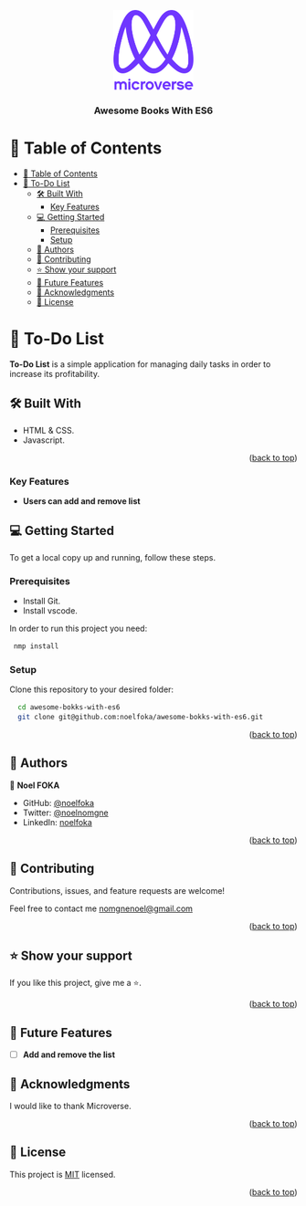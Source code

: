 <a name="readme-top"></a>

<div align="center">
  <!-- You are encouraged to replace this logo with your own! Otherwise you can also remove it. -->
  <img src="./murple_logo.png" alt="logo" width="140"  height="auto" />
  <br/>

  <h3><b>Awesome Books With ES6</b></h3>

</div>

<!-- TABLE OF CONTENTS -->

# 📗 Table of Contents

- [📗 Table of Contents](#-table-of-contents)
- [📖 To-Do List ](#-to-do-list-)
  - [🛠 Built With ](#-built-with-)
    - [Key Features ](#key-features-)
  - [💻 Getting Started ](#-getting-started-)
    - [Prerequisites](#prerequisites)
    - [Setup](#setup)
  - [👥 Authors ](#-authors-)
  - [🤝 Contributing ](#-contributing-)
  - [⭐️ Show your support ](#️-show-your-support-)
  - [🔭 Future Features ](#-future-features-)
  - [🙏 Acknowledgments ](#-acknowledgments-)
  - [📝 License ](#-license-)

<!-- PROJECT DESCRIPTION -->

# 📖 To-Do List <a name="about-project"></a>

**To-Do List** is a simple application for managing daily tasks in order to increase its profitability.

## 🛠 Built With <a name="built-with"></a>

- HTML & CSS.
- Javascript.

<p align="right">(<a href="#readme-top">back to top</a>)</p>

### Key Features <a name="key-features"></a>

- **Users can add and remove list**

<!-- GETTING STARTED -->

## 💻 Getting Started <a name="getting-started"></a>

To get a local copy up and running, follow these steps.

### Prerequisites

- Install Git.
- Install vscode.

In order to run this project you need:

```sh
 nmp install
```

### Setup

Clone this repository to your desired folder:

```sh
  cd awesome-bokks-with-es6
  git clone git@github.com:noelfoka/awesome-bokks-with-es6.git
```

<p align="right">(<a href="#readme-top">back to top</a>)</p>

<!-- AUTHORS -->

## 👥 Authors <a name="authors"></a>

👤 **Noel FOKA**

- GitHub: [@noelfoka](https://github.com/noelfoka)
- Twitter: [@noelnomgne](https://twitter.com/noelnomgne)
- LinkedIn: [noelfoka](https://www.linkedin.com/in/no%C3%ABl-nomgne-foka-063013231/)

<p align="right">(<a href="#readme-top">back to top</a>)</p>

<!-- CONTRIBUTING -->

## 🤝 Contributing <a name="contributing"></a>

Contributions, issues, and feature requests are welcome!

Feel free to contact me nomgnenoel@gmail.com
<p align="right">(<a href="#readme-top">back to top</a>)</p>

<!-- SUPPORT -->

## ⭐️ Show your support <a name="support"></a>

If you like this project, give me a ⭐.

<p align="right">(<a href="#readme-top">back to top</a>)</p>

<!-- Futures Features-->
## 🔭 Future Features <a name="future-features"></a>


- [ ] **Add and remove the list**


<!-- ACKNOWLEDGEMENTS -->

## 🙏 Acknowledgments <a name="acknowledgements"></a>

I would like to thank Microverse.

<p align="right">(<a href="#readme-top">back to top</a>)</p>


<!-- LICENSE -->

## 📝 License <a name="license"></a>

This project is [MIT](./LICENSE) licensed.

<p align="right">(<a href="#readme-top">back to top</a>)</p>